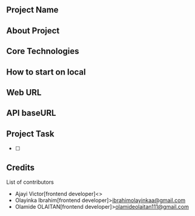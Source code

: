 ## Project Name

## About Project

## Core Technologies

## How to start on local

## Web URL

## API baseURL

## Project Task

- [ ]

## Credits

List of contributors

- Ajayi Victor[frontend developer]<>
- Olayinka Ibrahim[frontend developer]><ibrahimolayinkaa@gmail.com>
- Olamide OLAITAN[frontend developer]><olamideolaitan111@gmail.com>
